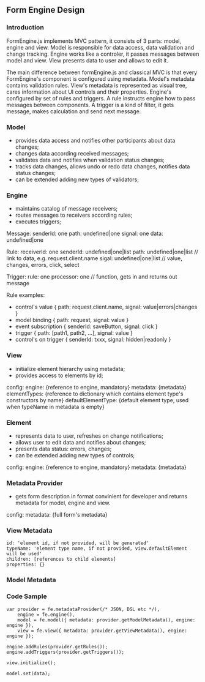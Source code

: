 ## Form Engine Design

### Introduction

FormEngine.js implements MVC pattern, it consists of 3 parts: model, engine and view.
Model is responsible for data access, data validation and change tracking.
Engine works like a controler, it passes messages between model and view.
View presents data to user and allows to edit it.

The main difference between formEngine.js and classical MVC is that
every FormEngine's component is configured using metadata.
Model's metadata contains validation rules.
View's metadata is represented as visual tree, cares information
about UI controls and their properties.
Engine's configured by set of rules and triggers.
A rule instructs engine how to pass messages between components.
A trigger is a kind of filter, it gets message, makes calculation and send next message.

### Model
* provides data access and notifies other participants about data changes;
* changes data according received messages;
* validates data and notifies when validation status changes;
* tracks data changes, allows undo or redo data changes, notifies data status changes;
* can be extended adding new types of validators;

### Engine
* maintains catalog of message receivers;
* routes messages to receivers according rules;
* executes triggers;

Message:
    senderId: one
    path: undefined|one
    signal: one
    data: undefined|one

Rule:
    receiverId: one
    senderId: undefined|one|list
    path: undefined|one|list         // link to data, e.g. request.client.name
    sigal: undefined|one|list        // value, changes, errors, click, select

Trigger:
    rule: one
    processor: one                  // function, gets in and returns out message
    
Rule examples:
* control's value  { path: request.client.name, signal: value|errors|changes }
* model binding { path: request, signal: value }
* event subscription { senderId: saveButton, signal: click }
* trigger { path: [path1, path2, ...], signal: value } 
* control's on trigger { senderId: txxx, signal: hidden|readonly }      

### View
* initialize element hierarchy using metadata;
* provides access to elements by id;

config:
    engine: {reference to engine, mandatory}
    metadata: {metadata}
    elementTypes: {reference to dictionary which contains element type's constructors by name}
    defaultElementType: {default element type, used when typeName in metadata is empty}

### Element
* represents data to user, refreshes on change notifications;
* allows user to edit data and notifies about changes;
* presents data status: errors, changes;
* can be extended adding new types of controls;

config:
    engine: {reference to engine, mandatory}
    metadata: {metadata}

### Metadata Provider
* gets form description in format convinient for developer
  and returns metadata for model, engine and view.

config:
    metadata: {full form's metadata}

### View Metadata

    id: 'element id, if not provided, will be generated'
    typeName: 'element type name, if not provided, view.defaultElement will be used'
    children: [references to child elements]
    properties: {}

### Model Metadata

### Code Sample

    var provider = fe.metadataProvider(/* JSON, DSL etc */),
        engine = fe.engine(),
        model = fe.model({ metadata: provider.getModelMetadata(), engine: engine }),
        view = fe.view({ metadata: provider.getViewMetadata(), engine: engine });

    engine.addRules(provider.getRules());
    engine.addTriggers(provider.getTriggers());

    view.initialize();

    model.set(data);

